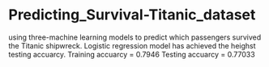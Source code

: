 # Predicting_Survival-Titanic_dataset
using three-machine learning models to predict which passengers survived the Titanic shipwreck.
Logistic regression model has achieved the heighst testing accuarcy.
Training accuarcy = 0.7946
Testing accuarcy = 0.77033
